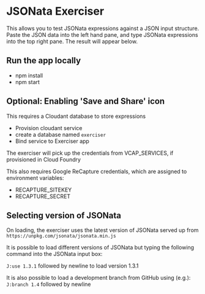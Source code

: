 # JSONata Exerciser

This allows you to test JSONata expressions against a JSON input structure.
Paste the JSON data into the left hand pane, and type JSONata expressions into the top right pane.
The result will appear below. 

## Run the app locally

- npm install
- npm start

## Optional: Enabling 'Save and Share' icon

This requires a Cloudant database to store expressions

- Provision cloudant service
- create a database named `exerciser`
- Bind service to Exerciser app

The exerciser will pick up the credentials from VCAP_SERVICES, if provisioned in Cloud Foundry

This also requires Google ReCapture credentials, which are assigned to environment variables:

- RECAPTURE_SITEKEY
- RECAPTURE_SECRET

## Selecting version of JSONata

On loading, the exerciser uses the latest version of JSONata served up from
`https://unpkg.com/jsonata/jsonata.min.js`

It is possible to load different versions of JSONata but typing the following command into the JSONata input box:

`J:use 1.3.1` followed by newline
to load version 1.3.1

It is also possible to load a development branch from GitHub using (e.g.):
`J:branch 1.4` followed by newline 
